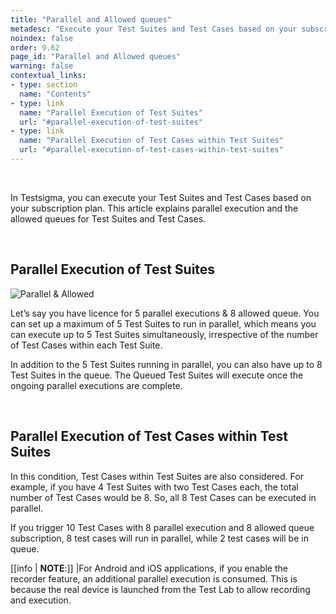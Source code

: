 ```yaml
---
title: "Parallel and Allowed queues"
metadesc: "Execute your Test Suites and Test Cases based on your subscription plan. This article explains parallel execution and the allowed queues for Test Suites and Test Cases."
noindex: false
order: 9.62
page_id: "Parallel and Allowed queues"
warning: false
contextual_links:
- type: section
  name: "Contents" 
- type: link
  name: "Parallel Execution of Test Suites"
  url: "#parallel-execution-of-test-suites"
- type: link
  name: "Parallel Execution of Test Cases within Test Suites"
  url: "#parallel-execution-of-test-cases-within-test-suites"
---
```



<br>


In Testsigma, you can execute your Test Suites and Test Cases based on your subscription plan. This article explains parallel execution and the allowed queues for Test Suites and Test Cases.

<br>

## **Parallel Execution of Test Suites**

![Parallel & Allowed](https://s3.amazonaws.com/static-docs.testsigma.com/new_images/projects/applications/PATests.png)

Let’s say you have licence for 5 parallel executions & 8 allowed queue. You can set up a maximum of 5 Test Suites to run in parallel, which means you can execute up to 5 Test Suites simultaneously, irrespective of the number of Test Cases within each Test Suite.

In addition to the 5 Test Suites running in parallel, you can also have up to 8 Test Suites in the queue. The Queued Test Suites will execute once the ongoing parallel executions are complete.

<br>

## **Parallel Execution of Test Cases within Test Suites**
In this condition, Test Cases within Test Suites are also considered. For example, if you have 4 Test Suites with two Test Cases each, the total number of Test Cases would be 8. So, all 8 Test Cases can be executed in parallel.

If you trigger 10 Test Cases with 8 parallel execution and 8 allowed queue subscription, 8 test cases will run in parallel, while 2 test cases will be in queue.

[[info | **NOTE**:]]
|For Android and iOS applications, if you enable the recorder feature, an additional parallel execution is consumed. This is because the real device is launched from the Test Lab to allow recording and execution.


